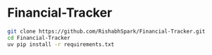 # Financial-Tracker

```bash
git clone https://github.com/RishabhSpark/Financial-Tracker.git
cd Financial-Tracker
uv pip install -r requirements.txt
```
